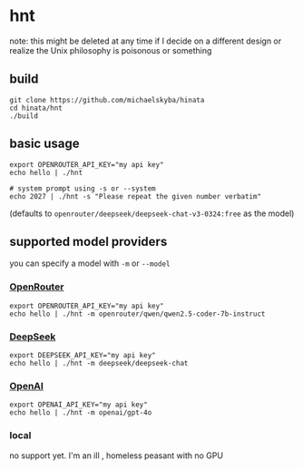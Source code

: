 # hnt
note: this might be deleted at any time if I decide on a different design or
realize the Unix philosophy is poisonous or something

## build
```
git clone https://github.com/michaelskyba/hinata
cd hinata/hnt
./build
```

## basic usage
```
export OPENROUTER_API_KEY="my api key"
echo hello | ./hnt

# system prompt using -s or --system
echo 2027 | ./hnt -s "Please repeat the given number verbatim"
```
(defaults to `openrouter/deepseek/deepseek-chat-v3-0324:free` as the model)

## supported model providers
you can specify a model with `-m` or `--model`

### [OpenRouter](https://openrouter.ai/settings/keys)
```
export OPENROUTER_API_KEY="my api key"
echo hello | ./hnt -m openrouter/qwen/qwen2.5-coder-7b-instruct
```

### [DeepSeek](https://platform.deepseek.com/api_keys)
```
export DEEPSEEK_API_KEY="my api key"
echo hello | ./hnt -m deepseek/deepseek-chat
```

### [OpenAI](https://platform.openai.com/settings/organization/api-keys)
```
export OPENAI_API_KEY="my api key"
echo hello | ./hnt -m openai/gpt-4o
```

### local
no support yet. I'm an ill , homeless peasant with no GPU
